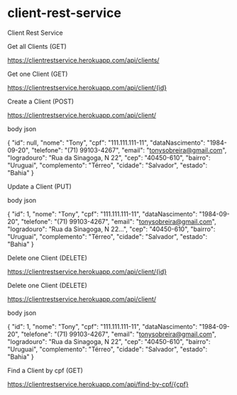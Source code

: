 # client-rest-service
Client Rest Service

Get all Clients (GET)

https://clientrestservice.herokuapp.com/api/clients/

Get one Client (GET)

https://clientrestservice.herokuapp.com/api/client/{id}

Create a Client (POST)

https://clientrestservice.herokuapp.com/api/client/

body json

{
    "id": null,
    "nome": "Tony",
    "cpf": "111.111.111-11",
    "dataNascimento": "1984-09-20",
    "telefone": "(71) 99103-4267",
    "email": "tonysobreira@gmail.com",
    "logradouro": "Rua da Sinagoga, N 22",
    "cep": "40450-610",
    "bairro": "Uruguai",
    "complemento": "Térreo",
    "cidade": "Salvador",
    "estado": "Bahia"
}

Update a Client (PUT)

body json

{
    "id": 1,
    "nome": "Tony",
    "cpf": "111.111.111-11",
    "dataNascimento": "1984-09-20",
    "telefone": "(71) 99103-4267",
    "email": "tonysobreira@gmail.com",
    "logradouro": "Rua da Sinagoga, N 22...",
    "cep": "40450-610",
    "bairro": "Uruguai",
    "complemento": "Térreo",
    "cidade": "Salvador",
    "estado": "Bahia"
}

Delete one Client (DELETE)

https://clientrestservice.herokuapp.com/api/client/{id}

Delete one Client (DELETE)

https://clientrestservice.herokuapp.com/api/client/

body json

{
    "id": 1,
    "nome": "Tony",
    "cpf": "111.111.111-11",
    "dataNascimento": "1984-09-20",
    "telefone": "(71) 99103-4267",
    "email": "tonysobreira@gmail.com",
    "logradouro": "Rua da Sinagoga, N 22",
    "cep": "40450-610",
    "bairro": "Uruguai",
    "complemento": "Térreo",
    "cidade": "Salvador",
    "estado": "Bahia"
}

Find a Client by cpf (GET)

https://clientrestservice.herokuapp.com/api/find-by-cpf/{cpf}


